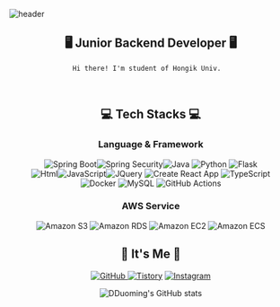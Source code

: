 ![header](https://capsule-render.vercel.app/api?type=rounded&color=FFB3C7&height=150&descAlign=50&fontAlign=50&section=header&text=SooyoungLee&fontSize=65&fontColor=2E2E2E&animation=twinkling)  


<div align="center">
    
## 🖥  Junior Backend Developer 🖥 
    
    Hi there! I'm student of Hongik Univ.  
    
<br/>
    
## 💻 Tech Stacks 💻
    
###  Language & Framework 
<img alt="Spring Boot" src ="https://img.shields.io/badge/Spring Boot-6DB33F.svg?&style=for-the-badge&logo=Spring Bootg&logoColor=white"/><img alt="Spring Security" src ="https://img.shields.io/badge/Spring Security-6DB33F.svg?&style=for-the-badge&logo=Spring Security&logoColor=white"/><img alt="Java" src ="https://img.shields.io/badge/Java-007396.svg?&style=for-the-badge&logo=Java&logoColor=white"/> <img alt="Python" src ="https://img.shields.io/badge/Python-3776AB.svg?&style=for-the-badge&logo=npm&logoColor=white"/>  <img alt="Flask" src ="https://img.shields.io/badge/Flask-000000.svg?&style=for-the-badge&logo=Flask&logoColor=white"/> <br/> 
<img alt="Html" src ="https://img.shields.io/badge/HTML-E34F26.svg?&style=for-the-badge&logo=HTML5&logoColor=white"/><img alt="JavaScript" src ="https://img.shields.io/badge/JavaScript-F7DF1E.svg?&style=for-the-badge&logo=npm&logoColor=white"/><img alt="JQuery" src ="https://img.shields.io/badge/JQuery-0769AD .svg?&style=for-the-badge&logo=JQuery&logoColor=white"/> 
 <img alt="Create React App" src ="https://img.shields.io/badge/Create React App-09D3AC.svg?&style=for-the-badge&logo=Create React App&logoColor=white"/>
<img alt="TypeScript" src ="https://img.shields.io/badge/TypeScript-3178C6.svg?&style=for-the-badge&logo=TypeScript&logoColor=white"/>
<br/><img alt="Docker" src ="https://img.shields.io/badge/Docker-2496ED.svg?&style=for-the-badge&logo=Docker&logoColor=white"/>
<img alt="MySQL" src ="https://img.shields.io/badge/MySQL-4479A1.svg?&style=for-the-badge&logo=MySQL&logoColor=white"/>
<img alt="GitHub Actions" src ="https://img.shields.io/badge/GitHub Actions-2088FF.svg?&style=for-the-badge&logo=GitHub Actions&logoColor=white"/>
###  AWS Service 
<img alt="Amazon S3" src ="https://img.shields.io/badge/Amazon S3-569A31.svg?&style=for-the-badge&logo=Amazon S3&logoColor=white"/>
<img alt="Amazon RDS" src ="https://img.shields.io/badge/Amazon RDS-569A31.svg?&style=for-the-badge&logo=Amazon RDS&logoColor=white"/>
<img alt="Amazon EC2" src ="https://img.shields.io/badge/Amazon EC2-FF9900.svg?&style=for-the-badge&logo=Amazon EC2&logoColor=white"/>
<img alt="Amazon ECS" src ="https://img.shields.io/badge/Amazon ECS-FF9900.svg?&style=for-the-badge&logo=Amazon ECS&logoColor=white"/>
<br/>

  
## 🌸 It's Me 🌸 
<a href = "https://github.com/imdduoming"><img alt="GitHub" src ="https://img.shields.io/badge/GitHub-181717.svg?&style=for-the-badge&logo=GitHub&logoColor=white"/>
</a> <a href = "https://imdduoming.tistory.com/"> <img alt="Tistory" src ="https://img.shields.io/badge/Tistory-orange.svg?&style=for-the-badge"/></a>
</a> <a href = "https://instagram.com/imdduoming"> <img alt="Instagram" src ="https://img.shields.io/badge/Instagram-E4405F.svg?&style=for-the-badge&logo=Instagram&logoColor=white"/></a>

![DDuoming's GitHub stats](https://github-readme-stats.vercel.app/api?username=imdduoming&show_icons=true&theme=radical)

<br/>

</div>
